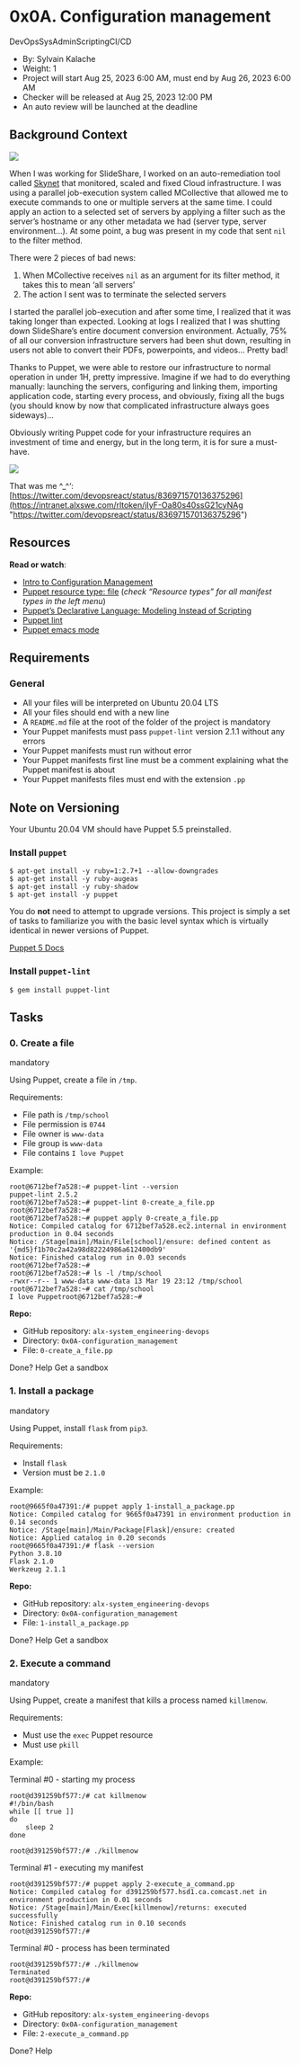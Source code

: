 0x0A. Configuration management
==============================

DevOpsSysAdminScriptingCI/CD

*    By: Sylvain Kalache
*    Weight: 1
*    Project will start Aug 25, 2023 6:00 AM, must end by Aug 26, 2023 6:00 AM
*    Checker will be released at Aug 25, 2023 12:00 PM
*    An auto review will be launched at the deadline

Background Context
------------------

[![](https://s3.amazonaws.com/alx-intranet.hbtn.io/uploads/medias/2019/6/6a0a8024f2b1c47a9d1e.png?X-Amz-Algorithm=AWS4-HMAC-SHA256&X-Amz-Credential=AKIARDDGGGOUSBVO6H7D%2F20230825%2Fus-east-1%2Fs3%2Faws4_request&X-Amz-Date=20230825T080024Z&X-Amz-Expires=86400&X-Amz-SignedHeaders=host&X-Amz-Signature=4b76e09fe5d94eba35e2eae0ed2b2d5b443b3c75bebf1f908409e91785f33404)](https://youtu.be/ogYLFyp68cI)

When I was working for SlideShare, I worked on an auto-remediation tool called [Skynet](https://intranet.alxswe.com/rltoken/0zbIzBqH_ktMmRQvJwZs2A "Skynet") that monitored, scaled and fixed Cloud infrastructure. I was using a parallel job-execution system called MCollective that allowed me to execute commands to one or multiple servers at the same time. I could apply an action to a selected set of servers by applying a filter such as the server’s hostname or any other metadata we had (server type, server environment…). At some point, a bug was present in my code that sent `nil` to the filter method.

There were 2 pieces of bad news:

1.  When MCollective receives `nil` as an argument for its filter method, it takes this to mean ‘all servers’
2.  The action I sent was to terminate the selected servers

I started the parallel job-execution and after some time, I realized that it was taking longer than expected. Looking at logs I realized that I was shutting down SlideShare’s entire document conversion environment. Actually, 75% of all our conversion infrastructure servers had been shut down, resulting in users not able to convert their PDFs, powerpoints, and videos… Pretty bad!

Thanks to Puppet, we were able to restore our infrastructure to normal operation in under 1H, pretty impressive. Imagine if we had to do everything manually: launching the servers, configuring and linking them, importing application code, starting every process, and obviously, fixing all the bugs (you should know by now that complicated infrastructure always goes sideways)…

Obviously writing Puppet code for your infrastructure requires an investment of time and energy, but in the long term, it is for sure a must-have.

![](https://s3.amazonaws.com/intranet-projects-files/holbertonschool-sysadmin_devops/292/4i8il3B.gif)

That was me ^\_^‘: [https://twitter.com/devopsreact/status/836971570136375296](https://intranet.alxswe.com/rltoken/jIyF-Oa80s40ssG21cyNAg "https://twitter.com/devopsreact/status/836971570136375296")

Resources
---------

**Read or watch**:

*   [Intro to Configuration Management](https://intranet.alxswe.com/rltoken/GL30hu-aRcKzPOvK8JO-Bg "Intro to Configuration Management")
*   [Puppet resource type: file](https://intranet.alxswe.com/rltoken/WON0M4DNRabf88KAG_pDUA "Puppet resource type: file") (_check “Resource types” for all manifest types in the left menu_)
*   [Puppet’s Declarative Language: Modeling Instead of Scripting](https://intranet.alxswe.com/rltoken/0V2fBdafkfKPMxA1umea3Q "Puppet's Declarative Language: Modeling Instead of Scripting")
*   [Puppet lint](https://intranet.alxswe.com/rltoken/CRUMeEMdcX-UtbWsUM9xLQ "Puppet lint")
*   [Puppet emacs mode](https://intranet.alxswe.com/rltoken/MzHXCntAkPzOqMnI6_rpWQ "Puppet emacs mode")

Requirements
------------

### General

*   All your files will be interpreted on Ubuntu 20.04 LTS
*   All your files should end with a new line
*   A `README.md` file at the root of the folder of the project is mandatory
*   Your Puppet manifests must pass `puppet-lint` version 2.1.1 without any errors
*   Your Puppet manifests must run without error
*   Your Puppet manifests first line must be a comment explaining what the Puppet manifest is about
*   Your Puppet manifests files must end with the extension `.pp`

Note on Versioning
------------------

Your Ubuntu 20.04 VM should have Puppet 5.5 preinstalled.

### Install `puppet`

    $ apt-get install -y ruby=1:2.7+1 --allow-downgrades
    $ apt-get install -y ruby-augeas
    $ apt-get install -y ruby-shadow
    $ apt-get install -y puppet
    

You do **not** need to attempt to upgrade versions. This project is simply a set of tasks to familiarize you with the basic level syntax which is virtually identical in newer versions of Puppet.

[Puppet 5 Docs](https://intranet.alxswe.com/rltoken/fsIr2xFkJHTkaXwqZFFcbA "Puppet 5 Docs")

### Install `puppet-lint`

    $ gem install puppet-lint
    

Tasks
-----

### 0\. Create a file

mandatory

Using Puppet, create a file in `/tmp`.

Requirements:

*   File path is `/tmp/school`
*   File permission is `0744`
*   File owner is `www-data`
*   File group is `www-data`
*   File contains `I love Puppet`

Example:

    root@6712bef7a528:~# puppet-lint --version
    puppet-lint 2.5.2
    root@6712bef7a528:~# puppet-lint 0-create_a_file.pp
    root@6712bef7a528:~# 
    root@6712bef7a528:~# puppet apply 0-create_a_file.pp
    Notice: Compiled catalog for 6712bef7a528.ec2.internal in environment production in 0.04 seconds
    Notice: /Stage[main]/Main/File[school]/ensure: defined content as '{md5}f1b70c2a42a98d82224986a612400db9'
    Notice: Finished catalog run in 0.03 seconds
    root@6712bef7a528:~#
    root@6712bef7a528:~# ls -l /tmp/school
    -rwxr--r-- 1 www-data www-data 13 Mar 19 23:12 /tmp/school
    root@6712bef7a528:~# cat /tmp/school
    I love Puppetroot@6712bef7a528:~#
    

**Repo:**

*   GitHub repository: `alx-system_engineering-devops`
*   Directory: `0x0A-configuration_management`
*   File: `0-create_a_file.pp`

 Done? Help Get a sandbox

### 1\. Install a package

mandatory

Using Puppet, install `flask` from `pip3`.

Requirements:

*   Install `flask`
*   Version must be `2.1.0`

Example:

    root@9665f0a47391:/# puppet apply 1-install_a_package.pp
    Notice: Compiled catalog for 9665f0a47391 in environment production in 0.14 seconds
    Notice: /Stage[main]/Main/Package[Flask]/ensure: created
    Notice: Applied catalog in 0.20 seconds
    root@9665f0a47391:/# flask --version
    Python 3.8.10
    Flask 2.1.0
    Werkzeug 2.1.1
    

**Repo:**

*   GitHub repository: `alx-system_engineering-devops`
*   Directory: `0x0A-configuration_management`
*   File: `1-install_a_package.pp`

 Done? Help Get a sandbox

### 2\. Execute a command

mandatory

Using Puppet, create a manifest that kills a process named `killmenow`.

Requirements:

*   Must use the `exec` Puppet resource
*   Must use `pkill`

Example:

Terminal #0 - starting my process

    root@d391259bf577:/# cat killmenow
    #!/bin/bash
    while [[ true ]]
    do
        sleep 2
    done
    
    root@d391259bf577:/# ./killmenow
    

Terminal #1 - executing my manifest

    root@d391259bf577:/# puppet apply 2-execute_a_command.pp
    Notice: Compiled catalog for d391259bf577.hsd1.ca.comcast.net in environment production in 0.01 seconds
    Notice: /Stage[main]/Main/Exec[killmenow]/returns: executed successfully
    Notice: Finished catalog run in 0.10 seconds
    root@d391259bf577:/# 
    

Terminal #0 - process has been terminated

    root@d391259bf577:/# ./killmenow
    Terminated
    root@d391259bf577:/#
    

**Repo:**

*   GitHub repository: `alx-system_engineering-devops`
*   Directory: `0x0A-configuration_management`
*   File: `2-execute_a_command.pp`

 Done? Help
